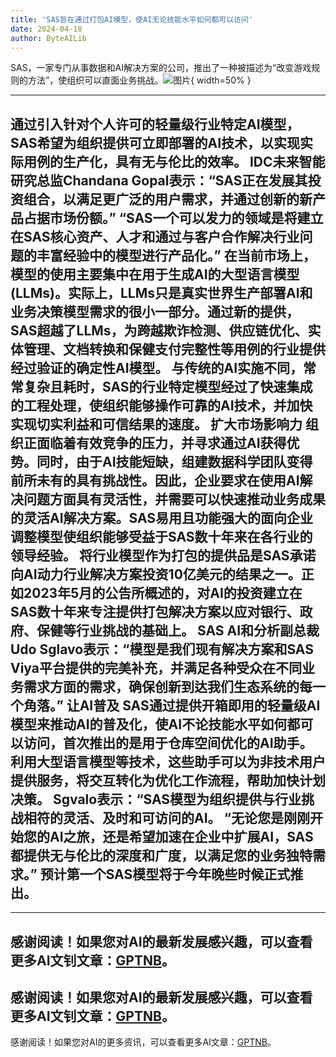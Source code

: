 ```yaml
---
title: 'SAS旨在通过打包AI模型，使AI无论技能水平如何都可以访问'
date: 2024-04-18
author: ByteAILib
---
```


SAS，一家专门从事数据和AI解决方案的公司，推出了一种被描述为“改变游戏规则的方法”，使组织可以直面业务挑战。![图片](https://www.artificialintelligence-news.com/wp-content/uploads/sites/9/2024/04/possessed-photography-jIBMSMs4_kA-unsplash.jpg){ width=50% }

---

通过引入针对个人许可的轻量级行业特定AI模型，SAS希望为组织提供可立即部署的AI技术，以实现实际用例的生产化，具有无与伦比的效率。
IDC未来智能研究总监Chandana Gopal表示：“SAS正在发展其投资组合，以满足更广泛的用户需求，并通过创新的新产品占据市场份额。”
“SAS一个可以发力的领域是将建立在SAS核心资产、人才和通过与客户合作解决行业问题的丰富经验中的模型进行产品化。”
在当前市场上，模型的使用主要集中在用于生成AI的大型语言模型 (LLMs)。实际上，LLMs只是真实世界生产部署AI和业务决策模型需求的很小一部分。通过新的提供，SAS超越了LLMs，为跨越欺诈检测、供应链优化、实体管理、文档转换和保健支付完整性等用例的行业提供经过验证的确定性AI模型。
与传统的AI实施不同，常常复杂且耗时，SAS的行业特定模型经过了快速集成的工程处理，使组织能够操作可靠的AI技术，并加快实现切实利益和可信结果的速度。
扩大市场影响力
组织正面临着有效竞争的压力，并寻求通过AI获得优势。同时，由于AI技能短缺，组建数据科学团队变得前所未有的具有挑战性。因此，企业要求在使用AI解决问题方面具有灵活性，并需要可以快速推动业务成果的灵活AI解决方案。SAS易用且功能强大的面向企业调整模型使组织能够受益于SAS数十年来在各行业的领导经验。
将行业模型作为打包的提供品是SAS承诺向AI动力行业解决方案投资10亿美元的结果之一。正如2023年5月的公告所概述的，对AI的投资建立在SAS数十年来专注提供打包解决方案以应对银行、政府、保健等行业挑战的基础上。
SAS AI和分析副总裁Udo Sglavo表示：“模型是我们现有解决方案和SAS Viya平台提供的完美补充，并满足各种受众在不同业务需求方面的需求，确保创新到达我们生态系统的每一个角落。”
让AI普及
SAS通过提供开箱即用的轻量级AI模型来推动AI的普及化，使AI不论技能水平如何都可以访问，首次推出的是用于仓库空间优化的AI助手。利用大型语言模型等技术，这些助手可以为非技术用户提供服务，将交互转化为优化工作流程，帮助加快计划决策。
Sgvalo表示：“SAS模型为组织提供与行业挑战相符的灵活、及时和可访问的AI。
“无论您是刚刚开始您的AI之旅，还是希望加速在企业中扩展AI，SAS都提供无与伦比的深度和广度，以满足您的业务独特需求。”
预计第一个SAS模型将于今年晚些时候正式推出。
---

---
感谢阅读！如果您对AI的最新发展感兴趣，可以查看更多AI文钊文章：[GPTNB](https://gptnb.com)。
---
感谢阅读！如果您对AI的最新发展感兴趣，可以查看更多AI文钊文章：[GPTNB](https://gptnb.com)。
---
感谢阅读！如果您对AI的更多资讯，可以查看更多AI文章：[GPTNB](https://gptnb.com)。